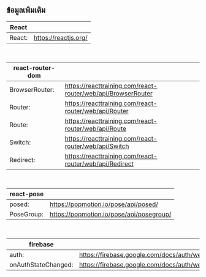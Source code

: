 ## ข้อมูลเพิมเติม 

| React | |
| -----| --- |
| React: | https://reactjs.org/ |


<br>

| react-router-dom | |
| ----------- | --- |
| BrowserRouter: | https://reacttraining.com/react-router/web/api/BrowserRouter |
| Router: | https://reacttraining.com/react-router/web/api/Router |
| Route: | https://reacttraining.com/react-router/web/api/Route |
| Switch: | https://reacttraining.com/react-router/web/api/Switch |
| Redirect: | https://reacttraining.com/react-router/web/api/Redirect |

<br>

| react-pose | |
| ----------- | -- |
| posed: | https://popmotion.io/pose/api/posed/ |
| PoseGroup: | https://popmotion.io/pose/api/posegroup/ |

<br>

| firebase | |
| ----------- | -- |
| auth: | https://firebase.google.com/docs/auth/web/firebaseui |
| onAuthStateChanged: | https://firebase.google.com/docs/auth/web/start |
